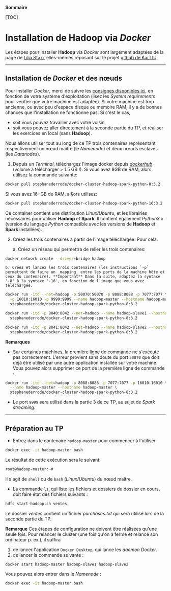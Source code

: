 **Sommaire**

[TOC]

# Installation de **Hadoop** via _Docker_

Les étapes pour installer **Hadoop** via _Docker_ sont largement adaptées de la page de [Lilia Sfaxi](https://insatunisia.github.io/TP-BigData/), elles-mêmes reposant sur le projet [github de Kai LIU](https://github.com/kiwenlau/Hadoop-cluster-docker).

---
## Installation de *Docker* et des nœuds

Pour installer *Docker*, merci de suivre les [consignes disponibles ici](https://docs.docker.com/desktop/), en fonction de votre système d'exploitation (lisez les _System requirements_ pour vérifier que votre machine est adaptée). Si votre machine est trop ancienne, ou avec peu d'espace disque ou mémoire RAM, il y a de bonnes chances que l'installation ne fonctionne pas. Si c'est le cas, 

 - soit vous pouvez travailler avec votre voisin,    
 - soit vous pouvez aller directement à la seconde partie du TP, et réaliser les exercices en local (sans **Hadoop**).

Nous allons utiliser tout au long de ce TP trois contenaires représentant respectivement un nœud maître (le _Namenode_) et deux nœuds esclaves (les _Datanodes_).

1. Depuis un _Terminal_, téléchargez l'image docker depuis [_dockerhub_](https://hub.docker.com) (volume à télécharger > 1.5 GB !). Si vous avez 8GB de RAM, alors utilisez la commande suivante:
```bash
docker pull stephanederrode/docker-cluster-hadoop-spark-python-8:3.2
```
Si vous avez 16+GB de RAM, al§ors utilisez:
```bash
docker pull stephanederrode/docker-cluster-hadoop-spark-python-16:3.2
```

Ce container contient une distribution _Linux/Ubuntu_, et les librairies nécessaires pour utiliser **Hadoop** et **Spark**. Il contient également _Python3.x_ (version du langage _Python_ compatible avec les versions de **Hadoop** et **Spark** installées).

2. Créez les trois contenaires à partir de l'image téléchargée. Pour cela:

    a. Créez un réseau qui permettra de relier les trois contenaires:
```bash
docker network create --driver=bridge hadoop
```     

    b. Créez et lancez les trois contenaires (les instructions `-p` permettent de faire un _mapping_ entre les ports de la machine hôte et ceux du contenaire). **Important** Dans la suite, adaptez la syntaxe '-8' à la syntaxe '-16', en fonction de l'image que vous avez téléchargée.
```bash
docker run -itd --net=hadoop -p 50070:50070 -p 8088:8088 -p 7077:7077 \
  -p 16010:16010 -p 9999:9999 --name hadoop-master --hostname hadoop-master \
  stephanederrode/docker-cluster-hadoop-spark-python-8:3.2

docker run -itd -p 8040:8042 --net=hadoop --name hadoop-slave1 --hostname hadoop-slave1 \
  stephanederrode/docker-cluster-hadoop-spark-python-8:3.2

docker run -itd -p 8041:8042 --net=hadoop --name hadoop-slave2 --hostname hadoop-slave2 \
  stephanederrode/docker-cluster-hadoop-spark-python-8:3.2
```     

**Remarques** 

  - Sur certaines machines, la première ligne de commande ne s'exécute pas correctement. L'erreur provient sans doute du port `50070` que doit déjà être utilisé par une autre application installée sur votre machine. Vous pouvez alors supprimer ce port de la première ligne de commande :
```bash
docker run -itd --net=hadoop -p 8088:8088 -p 7077:7077 -p 16010:16010 \
  --name hadoop-master --hostname hadoop-master \
  stephanederrode/docker-cluster-hadoop-spark-python-8:3.2
```
  - Le port `9999` sera utilisé dans la partie 3 de ce TP, au sujet de _Spark streaming_.

---
## Préparation au TP

  - Entrez dans le contenaire `hadoop-master` pour commencer à l'utiliser
```bash
docker exec -it hadoop-master bash
```

  Le résultat de cette exécution sera le suivant:
```bash
root@hadoop-master:~#
```
  Il s'agit de ```shell``` ou de ```bash``` (_Linux/Ubuntu_) du nœud maître. 
  
  - La commande ```ls```, qui liste les fichiers et dossiers du dossier en cours, doit faire état des fichiers suivants :
```bash
hdfs start-hadoop.sh ventes
```
 Le dossier _ventes_ contient un fichier _purchases.txt_ qui sera utilisé lors de la seconde partie du TP.

**Remarque** Ces étapes de configuration ne doivent être réalisées qu'une seule fois. Pour relancer le cluster (une fois qu'on a fermé et relancé son ordinateur p. ex.), il suffira 

  1. de lancer l'application ```Docker Desktop```, qui lance les _daemon Docker_.   
  1. de lancer la commande suivante :
```bash
docker start hadoop-master hadoop-slave1 hadoop-slave2
```
Vous pouvez alors entrer dans le _Namenode_ :
```bash
docker exec -it hadoop-master bash
```
